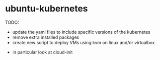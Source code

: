 # ubuntu-kubernetes


TODO:
* update the yaml files to include specific versions of the kubernetes
* remove extra installed packages
* create new script to deploy VMs using kvm on linux and/or virtualbox
 - in particular look at cloud-init
